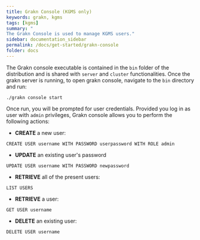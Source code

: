 ```yaml
---
title: Grakn Console (KGMS only)
keywords: grakn, kgms
tags: [kgms]
summary: "
The Grakn Console is used to manage KGMS users."
sidebar: documentation_sidebar
permalink: /docs/get-started/grakn-console
folder: docs
---
```


The Grakn console executable is contained in the `bin` folder of the distribution and is shared with `server` and `cluster` functionalities.
Once the grakn server is running, to open grakn console, navigate to the `bin` directory and run:

```
./grakn console start
```

Once run, you will be prompted for user credentials. Provided you log in as user with `admin` privileges, Grakn console allows you to perform the following actions:

* **CREATE** a new user:

`CREATE USER username WITH PASSWORD userpassword WITH ROLE admin`

* **UPDATE** an existing user's password

`UPDATE USER username WITH PASSWORD newpassword`

* **RETRIEVE** all of the present users:

`LIST USERS`

* **RETRIEVE** a user:

`GET USER username`

* **DELETE** an existing user:

`DELETE USER username`